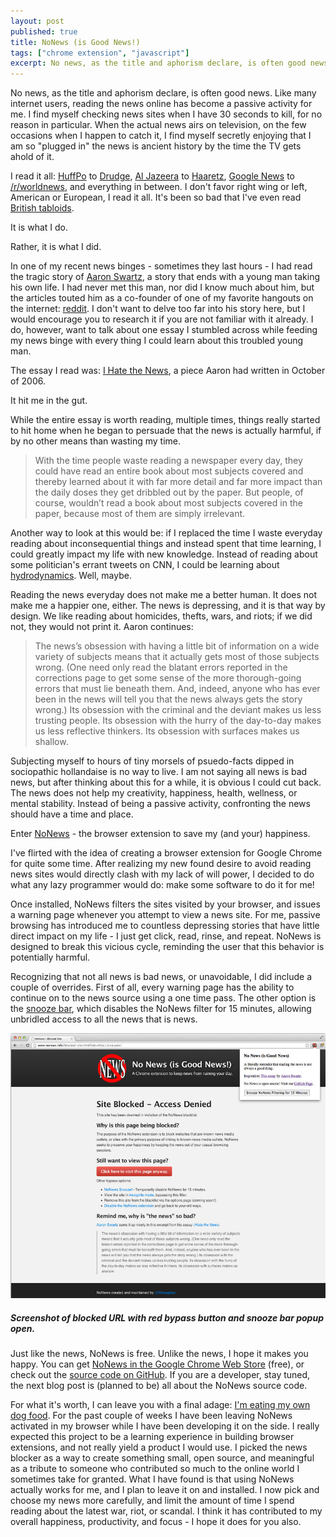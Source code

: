 ```yaml
---
layout: post
published: true
title: NoNews (is Good News!)
tags: ["chrome extension", "javascript"]
excerpt: No news, as the title and aphorism declare, is often good news.  Like many internet users, reading the news online has become a passive activity for me. I find myself checking news sites when I have 30 seconds to kill, for no reason in particular.  When the actual news airs on television, on the few occasions when I happen to catch it, I find myself secretly enjoying that I am so "plugged in" the news is ancient history by the time the TV gets ahold of it. An essay by Aaron Swartz made me rethink my constant news exposure, and drove me so far I created a browser extension to aid me in changing my ways.
---
```


No news, as the title and aphorism declare, is often good news.  Like many internet users, reading the news online has become a passive activity for me. I find myself checking news sites when I have 30 seconds to kill, for no reason in particular.  When the actual news airs on television, on the few occasions when I happen to catch it, I find myself secretly enjoying that I am so "plugged in" the news is ancient history by the time the TV gets ahold of it.

I read it all: [HuffPo](http://www.huffingtonpost.com/) to [Drudge](http://drudgereport.com), [Al Jazeera](http://www.aljazeera.com) to [Haaretz](http://www.haaretz.com), [Google News](https://news.google.com) to [/r/worldnews](http://www.reddit.com/r/worldnews/), and everything in between.  I don't favor right wing or left, American or European, I read it all. It's been so bad that I've even read [British tabloids](http://www.thesun.co.uk/).

It is what I do.

Rather, it is what I did.

In one of my recent news binges - sometimes they last hours - I had read the tragic story of [Aaron Swartz](http://en.wikipedia.org/wiki/Aaron_Swartz), a story that ends with a young man taking his own life.  I had never met this man, nor did I know much about him, but the articles touted him as a co-founder of one of my favorite hangouts on the internet: [reddit](http://www.reddit.com).  I don't want to delve too far into his story here, but I would encourage you to research it if you are not familiar with it already.  I do, however, want to talk about one essay I stumbled across while feeding my news binge with every thing I could learn about this troubled young man.

The essay I read was: [I Hate the News](http://www.aaronsw.com/weblog/hatethenews), a piece Aaron had written in October of 2006.

It hit me in the gut.

While the entire essay is worth reading, multiple times, things really started to hit home when he began to persuade that the news is actually harmful, if by no other means than wasting my time.

> With the time people waste reading a newspaper every day, they could have read an entire book about most subjects covered and thereby learned about it with far more detail and far more impact than the daily doses they get dribbled out by the paper. But people, of course, wouldn’t read a book about most subjects covered in the paper, because most of them are simply irrelevant.

Another way to look at this would be: if I replaced the time I waste everyday reading about inconsequential things and instead spent that time learning, I could greatly impact my life with new knowledge.  Instead of reading about some politician's errant tweets on CNN, I could be learning about [hydrodynamics](http://ocw.mit.edu/courses/mechanical-engineering/2-016-hydrodynamics-13-012-fall-2005/).  Well, maybe.

Reading the news everyday does not make me a better human. It does not make me a happier one, either.  The news is depressing, and it is that way by design.  We like reading about homicides, thefts, wars, and riots; if we did not, they would not print it.  Aaron continues:

> The news’s obsession with having a little bit of information on a wide variety of subjects means that it actually gets most of those subjects wrong. (One need only read the blatant errors reported in the corrections page to get some sense of the more thorough-going errors that must lie beneath them. And, indeed, anyone who has ever been in the news will tell you that the news always gets the story wrong.) Its obsession with the criminal and the deviant makes us less trusting people. Its obsession with the hurry of the day-to-day makes us less reflective thinkers. Its obsession with surfaces makes us shallow.

Subjecting myself to hours of tiny morsels of psuedo-facts dipped in sociopathic hollandaise is no way to live.  I am not saying all news is bad news, but after thinking about this for a while, it is obvious I could cut back. The news does not help my creativity, happiness, health, wellness, or mental stability.  Instead of being a passive activity, confronting the news should have a time and place.

Enter [NoNews](http://www.nonews.info) - the browser extension to save my (and your) happiness.

I've flirted with the idea of creating a browser extension for Google Chrome for quite some time.  After realizing my new found desire to avoid reading news sites would directly clash with my lack of will power, I decided to do what any lazy programmer would do: make some software to do it for me!

Once installed, NoNews filters the sites visited by your browser, and issues a warning page whenever you attempt to view a news site.  For me, passive browsing has introduced me to countless depressing stories that have little direct impact on my life - I just get click, read, rinse, and repeat.  NoNews is designed to break this vicious cycle, reminding the user that this behavior is potentially harmful.

Recognizing that not all news is bad news, or unavoidable, I did include a couple of overrides.  First of all, every warning page has the ability to continue on to the news source using a one time pass.  The other option is the [snooze bar](http://www.nonews.info/how-to-snooze.html), which disables the NoNews filter for 15 minutes, allowing unbridled access to all the news that is news.

![Nonews Blocked Site Screen](/img/nonews-blocked-site-screen-800.jpg)
<h5 class="centered-text">Screenshot of blocked URL with red bypass button and snooze bar popup open.</h5>

Just like the news, NoNews is free.  Unlike the news, I hope it makes you happy.  You can get [NoNews in the Google Chrome Web Store](https://chrome.google.com/webstore/detail/no-news-is-good-news/fnikidjfogfllkinoahanihoddalbhil) (free), or check out the [source code on GitHub](https://github.com/JDStraughan/nonews).  If you are a developer, stay tuned, the next blog post is (planned to be) all about the NoNews source code.

For what it's worth, I can leave you with a final adage: [I'm eating my own dog food](http://en.wikipedia.org/wiki/Eating_your_own_dog_food).  For the past couple of weeks I have been leaving NoNews activated in my browser while I have been developing it on the side. I really expected this project to be a learning experience in building browser extensions, and not really yield a product I would use.  I picked the news blocker as a way to create something small, open source, and meaningful as a tribute to someone who contributed so much to the online world I sometimes take for granted.  What I have found is that using NoNews actually works for me, and I plan to leave it on and installed.  I now pick and choose my news more carefully, and limit the amount of time I spend reading about the latest war, riot, or scandal.  I think it has contributed to my overall happiness, productivity, and focus - I hope it does for you also.